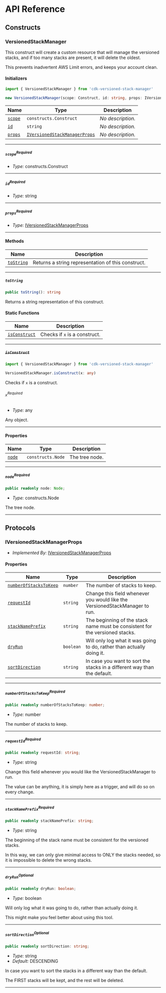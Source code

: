 # API Reference <a name="API Reference" id="api-reference"></a>

## Constructs <a name="Constructs" id="Constructs"></a>

### VersionedStackManager <a name="VersionedStackManager" id="cdk-versioned-stack-manager.VersionedStackManager"></a>

This construct will create a custom resource that will manage the versioned stacks, and if too many stacks are present, it will delete the oldest.

This prevents inadvertent AWS Limit errors, and keeps your account clean.

#### Initializers <a name="Initializers" id="cdk-versioned-stack-manager.VersionedStackManager.Initializer"></a>

```typescript
import { VersionedStackManager } from 'cdk-versioned-stack-manager'

new VersionedStackManager(scope: Construct, id: string, props: IVersionedStackManagerProps)
```

| **Name** | **Type** | **Description** |
| --- | --- | --- |
| <code><a href="#cdk-versioned-stack-manager.VersionedStackManager.Initializer.parameter.scope">scope</a></code> | <code>constructs.Construct</code> | *No description.* |
| <code><a href="#cdk-versioned-stack-manager.VersionedStackManager.Initializer.parameter.id">id</a></code> | <code>string</code> | *No description.* |
| <code><a href="#cdk-versioned-stack-manager.VersionedStackManager.Initializer.parameter.props">props</a></code> | <code><a href="#cdk-versioned-stack-manager.IVersionedStackManagerProps">IVersionedStackManagerProps</a></code> | *No description.* |

---

##### `scope`<sup>Required</sup> <a name="scope" id="cdk-versioned-stack-manager.VersionedStackManager.Initializer.parameter.scope"></a>

- *Type:* constructs.Construct

---

##### `id`<sup>Required</sup> <a name="id" id="cdk-versioned-stack-manager.VersionedStackManager.Initializer.parameter.id"></a>

- *Type:* string

---

##### `props`<sup>Required</sup> <a name="props" id="cdk-versioned-stack-manager.VersionedStackManager.Initializer.parameter.props"></a>

- *Type:* <a href="#cdk-versioned-stack-manager.IVersionedStackManagerProps">IVersionedStackManagerProps</a>

---

#### Methods <a name="Methods" id="Methods"></a>

| **Name** | **Description** |
| --- | --- |
| <code><a href="#cdk-versioned-stack-manager.VersionedStackManager.toString">toString</a></code> | Returns a string representation of this construct. |

---

##### `toString` <a name="toString" id="cdk-versioned-stack-manager.VersionedStackManager.toString"></a>

```typescript
public toString(): string
```

Returns a string representation of this construct.

#### Static Functions <a name="Static Functions" id="Static Functions"></a>

| **Name** | **Description** |
| --- | --- |
| <code><a href="#cdk-versioned-stack-manager.VersionedStackManager.isConstruct">isConstruct</a></code> | Checks if `x` is a construct. |

---

##### ~~`isConstruct`~~ <a name="isConstruct" id="cdk-versioned-stack-manager.VersionedStackManager.isConstruct"></a>

```typescript
import { VersionedStackManager } from 'cdk-versioned-stack-manager'

VersionedStackManager.isConstruct(x: any)
```

Checks if `x` is a construct.

###### `x`<sup>Required</sup> <a name="x" id="cdk-versioned-stack-manager.VersionedStackManager.isConstruct.parameter.x"></a>

- *Type:* any

Any object.

---

#### Properties <a name="Properties" id="Properties"></a>

| **Name** | **Type** | **Description** |
| --- | --- | --- |
| <code><a href="#cdk-versioned-stack-manager.VersionedStackManager.property.node">node</a></code> | <code>constructs.Node</code> | The tree node. |

---

##### `node`<sup>Required</sup> <a name="node" id="cdk-versioned-stack-manager.VersionedStackManager.property.node"></a>

```typescript
public readonly node: Node;
```

- *Type:* constructs.Node

The tree node.

---




## Protocols <a name="Protocols" id="Protocols"></a>

### IVersionedStackManagerProps <a name="IVersionedStackManagerProps" id="cdk-versioned-stack-manager.IVersionedStackManagerProps"></a>

- *Implemented By:* <a href="#cdk-versioned-stack-manager.IVersionedStackManagerProps">IVersionedStackManagerProps</a>


#### Properties <a name="Properties" id="Properties"></a>

| **Name** | **Type** | **Description** |
| --- | --- | --- |
| <code><a href="#cdk-versioned-stack-manager.IVersionedStackManagerProps.property.numberOfStacksToKeep">numberOfStacksToKeep</a></code> | <code>number</code> | The number of stacks to keep. |
| <code><a href="#cdk-versioned-stack-manager.IVersionedStackManagerProps.property.requestId">requestId</a></code> | <code>string</code> | Change this field whenever you would like the VersionedStackManager to run. |
| <code><a href="#cdk-versioned-stack-manager.IVersionedStackManagerProps.property.stackNamePrefix">stackNamePrefix</a></code> | <code>string</code> | The beginning of the stack name must be consistent for the versioned stacks. |
| <code><a href="#cdk-versioned-stack-manager.IVersionedStackManagerProps.property.dryRun">dryRun</a></code> | <code>boolean</code> | Will only log what it was going to do, rather than actually doing it. |
| <code><a href="#cdk-versioned-stack-manager.IVersionedStackManagerProps.property.sortDirection">sortDirection</a></code> | <code>string</code> | In case you want to sort the stacks in a different way than the default. |

---

##### `numberOfStacksToKeep`<sup>Required</sup> <a name="numberOfStacksToKeep" id="cdk-versioned-stack-manager.IVersionedStackManagerProps.property.numberOfStacksToKeep"></a>

```typescript
public readonly numberOfStacksToKeep: number;
```

- *Type:* number

The number of stacks to keep.

---

##### `requestId`<sup>Required</sup> <a name="requestId" id="cdk-versioned-stack-manager.IVersionedStackManagerProps.property.requestId"></a>

```typescript
public readonly requestId: string;
```

- *Type:* string

Change this field whenever you would like the VersionedStackManager to run.

The value can be anything, it is simply here as a trigger, and will do so on every change.

---

##### `stackNamePrefix`<sup>Required</sup> <a name="stackNamePrefix" id="cdk-versioned-stack-manager.IVersionedStackManagerProps.property.stackNamePrefix"></a>

```typescript
public readonly stackNamePrefix: string;
```

- *Type:* string

The beginning of the stack name must be consistent for the versioned stacks.

In this way, we can only give minimal access to ONLY the stacks needed, so it is impossible to delete the wrong stacks.

---

##### `dryRun`<sup>Optional</sup> <a name="dryRun" id="cdk-versioned-stack-manager.IVersionedStackManagerProps.property.dryRun"></a>

```typescript
public readonly dryRun: boolean;
```

- *Type:* boolean

Will only log what it was going to do, rather than actually doing it.

This might make you feel better about using this tool.

---

##### `sortDirection`<sup>Optional</sup> <a name="sortDirection" id="cdk-versioned-stack-manager.IVersionedStackManagerProps.property.sortDirection"></a>

```typescript
public readonly sortDirection: string;
```

- *Type:* string
- *Default:* DESCENDING

In case you want to sort the stacks in a different way than the default.

The FIRST stacks will be kept, and the rest will be deleted.

---

